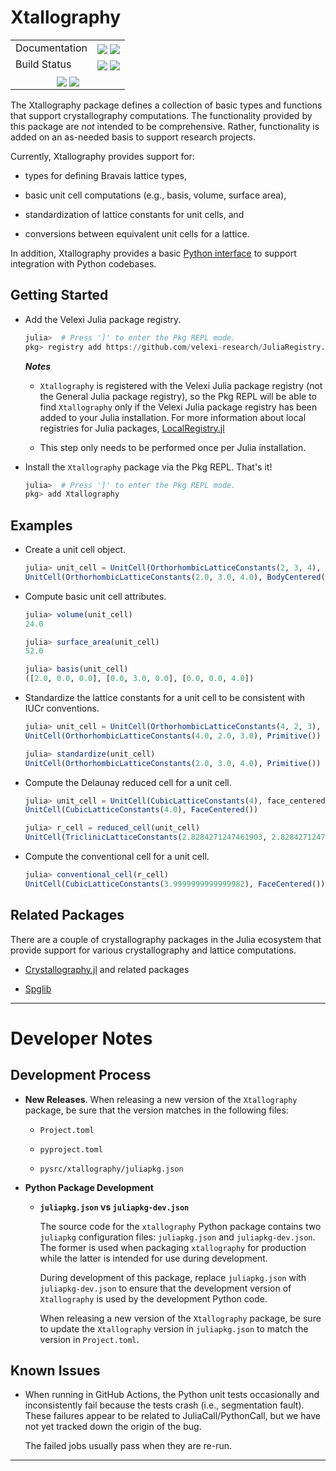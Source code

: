 Xtallography
============================================================================================

[------------------------------------ BADGES: BEGIN ------------------------------------]: #

<table>
  <tr>
    <td>Documentation</td>
    <td>
      <a href="https://velexi-research.github.io/Xtallography.jl/dev/"><img style="vertical-align: bottom;" src="https://img.shields.io/badge/docs-dev-blue.svg"/></a>
      <a href="https://velexi-research.github.io/Xtallography.jl/stable/"><img style="vertical-align: bottom;" src="https://img.shields.io/badge/docs-stable-blue.svg"/></a>
    </td>
  </tr>

  <tr>
    <td>Build Status</td>
    <td>
      <a href="https://github.com/velexi-research/Xtallography.jl/actions/workflows/CI.yml"><img style="vertical-align: bottom;" src="https://github.com/velexi-research/Xtallography.jl/actions/workflows/CI.yml/badge.svg"/></a>
      <a href="https://codecov.io/gh/velexi-research/Xtallography.jl">
        <img style="vertical-align: bottom;" src="https://codecov.io/gh/velexi-research/Xtallography.jl/graph/badge.svg?token=BZKPGII992"/></a>
    </td>
  </tr>

  <!-- Miscellaneous Badges -->
  <tr>
    <td colspan=2 align="center">
      <a href="https://github.com/velexi-research/Xtallography.jl/issues"><img style="vertical-align: bottom;" src="https://img.shields.io/badge/contributions-welcome-brightgreen.svg?style=flat"/></a>
      <a href="https://github.com/invenia/BlueStyle"><img style="vertical-align: bottom;" src="https://img.shields.io/badge/code%20style-blue-4495d1.svg"/></a>
    </td>
  </tr>
</table>

[------------------------------------- BADGES: END -------------------------------------]: #

The Xtallography package defines a collection of basic types and functions that support
crystallography computations. The functionality provided by this package are _not_ intended
to be comprehensive. Rather, functionality is added on an as-needed basis to support
research projects.

Currently, Xtallography provides support for:

* types for defining Bravais lattice types,

* basic unit cell computations (e.g., basis, volume, surface area),

* standardization of lattice constants for unit cells, and

* conversions between equivalent unit cells for a lattice.

In addition, Xtallography provides a basic [Python interface](https://velexi-research.github.io/Xtallography.jl/stable/python-interface/) to support integration with Python codebases.

## Getting Started

* Add the Velexi Julia package registry.

  ```julia
  julia>  # Press ']' to enter the Pkg REPL mode.
  pkg> registry add https://github.com/velexi-research/JuliaRegistry.git
  ```

  ___Notes___

  * `Xtallography` is registered with the Velexi Julia package registry (not the General
    Julia package registry), so the Pkg REPL will be able to find `Xtallography` only if
    the Velexi Julia package registry has been added to your Julia installation. For more
    information about local registries for Julia packages,
    [LocalRegistry.jl](https://github.com/GunnarFarneback/LocalRegistry.jl)

  * This step only needs to be performed once per Julia installation.

* Install the `Xtallography` package via the Pkg REPL. That's it!

  ```julia
  julia>  # Press ']' to enter the Pkg REPL mode.
  pkg> add Xtallography
  ```

## Examples

* Create a unit cell object.

  ```julia
  julia> unit_cell = UnitCell(OrthorhombicLatticeConstants(2, 3, 4), body_centered)
  UnitCell(OrthorhombicLatticeConstants(2.0, 3.0, 4.0), BodyCentered())
  ```

* Compute basic unit cell attributes.

  ```julia
  julia> volume(unit_cell)
  24.0

  julia> surface_area(unit_cell)
  52.0

  julia> basis(unit_cell)
  ([2.0, 0.0, 0.0], [0.0, 3.0, 0.0], [0.0, 0.0, 4.0])
  ```

* Standardize the lattice constants for a unit cell to be consistent with IUCr conventions.

  ```julia
  julia> unit_cell = UnitCell(OrthorhombicLatticeConstants(4, 2, 3), primitive)
  UnitCell(OrthorhombicLatticeConstants(4.0, 2.0, 3.0), Primitive())

  julia> standardize(unit_cell)
  UnitCell(OrthorhombicLatticeConstants(2.0, 3.0, 4.0), Primitive())
  ```

* Compute the Delaunay reduced cell for a unit cell.

  ```julia
  julia> unit_cell = UnitCell(CubicLatticeConstants(4), face_centered)
  UnitCell(CubicLatticeConstants(4.0), FaceCentered())

  julia> r_cell = reduced_cell(unit_cell)
  UnitCell(TriclinicLatticeConstants(2.8284271247461903, 2.8284271247461903, 2.8284271247461903, 1.0471975511965974, 1.0471975511965974, 1.5707963267948966), Primitive())
  ```

* Compute the conventional cell for a unit cell.

  ```julia
  julia> conventional_cell(r_cell)
  UnitCell(CubicLatticeConstants(3.9999999999999982), FaceCentered())
  ```

## Related Packages

There are a couple of crystallography packages in the Julia ecosystem that provide support
for various crystallography and lattice computations.

* [Crystallography.jl](https://github.com/MineralsCloud/Crystallography.jl) and related
  packages

* [Spglib](https://github.com/singularitti/Spglib.jl)

--------------------------------------------------------------------------------------------

Developer Notes
===============

## Development Process

* __New Releases__. When releasing a new version of the `Xtallography` package, be sure
  that the version matches in the following files:

  * `Project.toml`

  * `pyproject.toml`

  * `pysrc/xtallography/juliapkg.json`

* __Python Package Development__

  * __`juliapkg.json` vs `juliapkg-dev.json`__

    The source code for the `xtallography` Python package contains two `juliapkg`
    configuration files: `juliapkg.json` and `juliapkg-dev.json`. The former is used when
    packaging `xtallography` for production while the latter is intended for use during
    development.

    During development of this package, replace `juliapkg.json` with `juliapkg-dev.json` to
    ensure that the development version of `Xtallography` is used by the development Python
    code.

    When releasing a new version of the `Xtallography` package, be sure to update the
    `Xtallography` version in `juliapkg.json` to match the version in `Project.toml`.

## Known Issues

* When running in GitHub Actions, the Python unit tests occasionally and inconsistently
  fail because the tests crash (i.e., segmentation fault). These failures appear to be
  related to JuliaCall/PythonCall, but we have not yet tracked down the origin of the
  bug.

  The failed jobs usually pass when they are re-run.

--------------------------------------------------------------------------------------------
